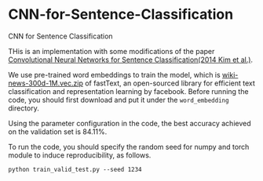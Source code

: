 # CNN-for-Sentence-Classification
CNN for Sentence Classification

THis is an implementation with some modifications of the paper [Convolutional Neural Networks for Sentence Classification(2014 Kim et al.)](http://www.emnlp2014.org/papers/pdf/EMNLP2014181.pdf). 

We use pre-trained word embeddings to train the model, which is [wiki-news-300d-1M.vec.zip](http://fasttext.cc/docs/en/english-vectors.html) of fastText, an open-sourced library for efficient text classification and representation learning by facebook. Before running the code, you should first download and put it under the ```word_embedding``` directory.

Using the parameter configuration in the code, the best accuracy achieved on the validation set is 84.11%.

To run the code, you should specify the random seed for numpy and torch module to induce reproducibility, as follows.
```
python train_valid_test.py --seed 1234
```
